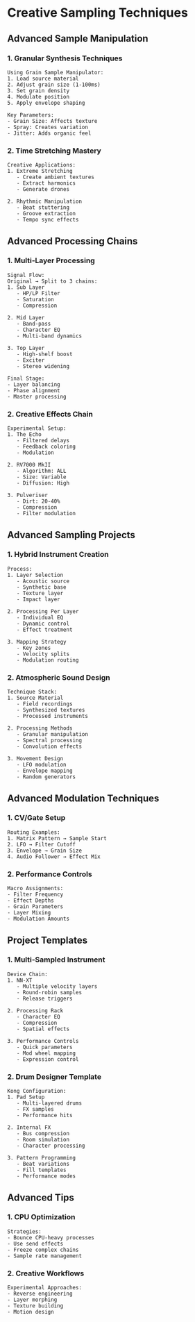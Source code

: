 # Creative Sampling Techniques

## Advanced Sample Manipulation

### 1. Granular Synthesis Techniques
```
Using Grain Sample Manipulator:
1. Load source material
2. Adjust grain size (1-100ms)
3. Set grain density
4. Modulate position
5. Apply envelope shaping

Key Parameters:
- Grain Size: Affects texture
- Spray: Creates variation
- Jitter: Adds organic feel
```

### 2. Time Stretching Mastery
```
Creative Applications:
1. Extreme Stretching
   - Create ambient textures
   - Extract harmonics
   - Generate drones

2. Rhythmic Manipulation
   - Beat stuttering
   - Groove extraction
   - Tempo sync effects
```

## Advanced Processing Chains

### 1. Multi-Layer Processing
```
Signal Flow:
Original → Split to 3 chains:
1. Sub Layer
   - HP/LP Filter
   - Saturation
   - Compression

2. Mid Layer
   - Band-pass
   - Character EQ
   - Multi-band dynamics

3. Top Layer
   - High-shelf boost
   - Exciter
   - Stereo widening

Final Stage:
- Layer balancing
- Phase alignment
- Master processing
```

### 2. Creative Effects Chain
```
Experimental Setup:
1. The Echo
   - Filtered delays
   - Feedback coloring
   - Modulation

2. RV7000 MkII
   - Algorithm: ALL
   - Size: Variable
   - Diffusion: High

3. Pulveriser
   - Dirt: 20-40%
   - Compression
   - Filter modulation
```

## Advanced Sampling Projects

### 1. Hybrid Instrument Creation
```
Process:
1. Layer Selection
   - Acoustic source
   - Synthetic base
   - Texture layer
   - Impact layer

2. Processing Per Layer
   - Individual EQ
   - Dynamic control
   - Effect treatment

3. Mapping Strategy
   - Key zones
   - Velocity splits
   - Modulation routing
```

### 2. Atmospheric Sound Design
```
Technique Stack:
1. Source Material
   - Field recordings
   - Synthesized textures
   - Processed instruments

2. Processing Methods
   - Granular manipulation
   - Spectral processing
   - Convolution effects

3. Movement Design
   - LFO modulation
   - Envelope mapping
   - Random generators
```

## Advanced Modulation Techniques

### 1. CV/Gate Setup
```
Routing Examples:
1. Matrix Pattern → Sample Start
2. LFO → Filter Cutoff
3. Envelope → Grain Size
4. Audio Follower → Effect Mix
```

### 2. Performance Controls
```
Macro Assignments:
- Filter Frequency
- Effect Depths
- Grain Parameters
- Layer Mixing
- Modulation Amounts
```

## Project Templates

### 1. Multi-Sampled Instrument
```
Device Chain:
1. NN-XT
   - Multiple velocity layers
   - Round-robin samples
   - Release triggers

2. Processing Rack
   - Character EQ
   - Compression
   - Spatial effects

3. Performance Controls
   - Quick parameters
   - Mod wheel mapping
   - Expression control
```

### 2. Drum Designer Template
```
Kong Configuration:
1. Pad Setup
   - Multi-layered drums
   - FX samples
   - Performance hits

2. Internal FX
   - Bus compression
   - Room simulation
   - Character processing

3. Pattern Programming
   - Beat variations
   - Fill templates
   - Performance modes
```

## Advanced Tips

### 1. CPU Optimization
```
Strategies:
- Bounce CPU-heavy processes
- Use send effects
- Freeze complex chains
- Sample rate management
```

### 2. Creative Workflows
```
Experimental Approaches:
- Reverse engineering
- Layer morphing
- Texture building
- Motion design
``` 